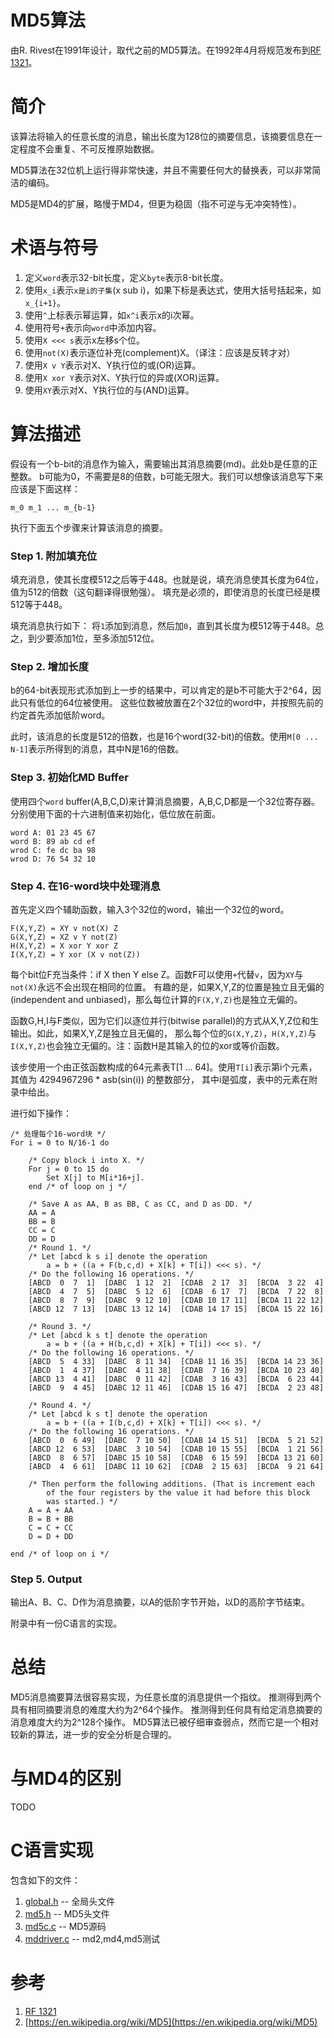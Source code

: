 # MD5算法
由R. Rivest在1991年设计，取代之前的MD5算法。在1992年4月将规范发布到[RF 1321]((https://www.ietf.org/rfc/rfc1321.txt))。

# 简介
该算法将输入的任意长度的消息，输出长度为128位的摘要信息，该摘要信息在一定程度不会重复、不可反推原始数据。

MD5算法在32位机上运行得非常快速，并且不需要任何大的替换表，可以非常简洁的编码。

MD5是MD4的扩展，略慢于MD4，但更为稳固（指不可逆与无冲突特性）。

# 术语与符号
1. 定义`word`表示32-bit长度，定义`byte`表示8-bit长度。
2. 使用`x_i`表示`x是i的子集`(x sub i)，如果下标是表达式，使用大括号括起来，如`x_{i+1}`。
3. 使用`^`上标表示幂运算，如`x^i`表示x的i次幂。
4. 使用符号`+`表示向`word`中添加内容。
5. 使用`X <<< s`表示x左移s个位。
6. 使用`not(X)`表示逐位补充(complement)X。（译注：应该是反转才对）
7. 使用`X v Y`表示对X、Y执行位的或(OR)运算。
8. 使用`X xor Y`表示对X、Y执行位的异或(XOR)运算。
9. 使用`XY`表示对X、Y执行位的与(AND)运算。

# 算法描述
假设有一个b-bit的消息作为输入，需要输出其消息摘要(md)。此处b是任意的正整数。
b可能为0，不需要是8的倍数，b可能无限大。我们可以想像该消息写下来应该是下面这样：
```
m_0 m_1 ... m_{b-1}
```
执行下面五个步骤来计算该消息的摘要。

### Step 1. 附加填充位
填充消息，使其长度模512之后等于448。也就是说，填充消息使其长度为64位，值为512的倍数（这句翻译得很勉强）。
填充是必须的，即使消息的长度已经是模512等于448。

填充消息执行如下：
将`1`添加到消息，然后加`0`，直到其长度为模512等于448。总之，到少要添加1位，至多添加512位。

### Step 2. 增加长度
b的64-bit表现形式添加到上一步的结果中，可以肯定的是b不可能大于2^64，因此只有低位的64位被使用。
这些位数被放置在2个32位的word中，并按照先前的约定首先添加低阶word。

此时，该消息的长度是512的倍数，也是16个word(32-bit)的倍数。使用`M[0 ... N-1]`表示所得到的消息，其中N是16的倍数。

### Step 3. 初始化MD Buffer
使用四个`word` buffer(A,B,C,D)来计算消息摘要，A,B,C,D都是一个32位寄存器。
分别使用下面的十六进制值来初始化，低位放在前面。
```
word A: 01 23 45 67
word B: 89 ab cd ef
wrod C: fe dc ba 98
wrod D: 76 54 32 10
```

### Step 4. 在16-word块中处理消息
首先定义四个辅助函数，输入3个32位的word，输出一个32位的word。
```
F(X,Y,Z) = XY v not(X) Z
G(X,Y,Z) = XZ v Y not(Z)
H(X,Y,Z) = X xor Y xor Z
I(X,Y,Z) = Y xor (X v not(Z)) 
```
每个bit位F充当条件：if X then Y else Z。函数F可以使用`+`代替`v`，因为`XY`与`not(X)`永远不会出现在相同的位置。
有趣的是，如果X,Y,Z的位置是独立且无偏的(independent and unbiased)，那么每位计算的`F(X,Y,Z)`也是独立无偏的。

函数G,H,I与F类似，因为它们以逐位并行(bitwise parallel)的方式从X,Y,Z位和生输出。如此，如果X,Y,Z是独立且无偏的，
那么每个位的`G(X,Y,Z)`，`H(X,Y,Z)`与`I(X,Y,Z)`也会独立无偏的。注：函数H是其输入的位的xor或等价函数。

该步使用一个由正弦函数构成的64元素表T[1 ... 64]。使用`T[i]`表示第i个元素，其值为 4294967296 * asb(sin(i)) 的整数部分，
其中i是弧度，表中的元素在附录中给出。

进行如下操作：
```
/* 处理每个16-word块 */
For i = 0 to N/16-1 do

	/* Copy block i into X. */
 	For j = 0 to 15 do
		Set X[j] to M[i*16+j].
 	end /* of loop on j */

	/* Save A as AA, B as BB, C as CC, and D as DD. */
	AA = A
	BB = B
	CC = C
	DD = D
	/* Round 1. */
	/* Let [abcd k s i] denote the operation
		a = b + ((a + F(b,c,d) + X[k] + T[i]) <<< s). */
	/* Do the following 16 operations. */
	[ABCD  0  7  1]  [DABC  1 12  2]  [CDAB  2 17  3]  [BCDA  3 22  4]
	[ABCD  4  7  5]  [DABC  5 12  6]  [CDAB  6 17  7]  [BCDA  7 22  8]
	[ABCD  8  7  9]  [DABC  9 12 10]  [CDAB 10 17 11]  [BCDA 11 22 12]
	[ABCD 12  7 13]  [DABC 13 12 14]  [CDAB 14 17 15]  [BCDA 15 22 16]

	/* Round 3. */
	/* Let [abcd k s t] denote the operation
		a = b + ((a + H(b,c,d) + X[k] + T[i]) <<< s). */
	/* Do the following 16 operations. */
	[ABCD  5  4 33]  [DABC  8 11 34]  [CDAB 11 16 35]  [BCDA 14 23 36]
	[ABCD  1  4 37]  [DABC  4 11 38]  [CDAB  7 16 39]  [BCDA 10 23 40]
	[ABCD 13  4 41]  [DABC  0 11 42]  [CDAB  3 16 43]  [BCDA  6 23 44]
	[ABCD  9  4 45]  [DABC 12 11 46]  [CDAB 15 16 47]  [BCDA  2 23 48]

	/* Round 4. */
	/* Let [abcd k s t] denote the operation
		a = b + ((a + I(b,c,d) + X[k] + T[i]) <<< s). */
	/* Do the following 16 operations. */
	[ABCD  0  6 49]  [DABC  7 10 50]  [CDAB 14 15 51]  [BCDA  5 21 52]
	[ABCD 12  6 53]  [DABC  3 10 54]  [CDAB 10 15 55]  [BCDA  1 21 56]
	[ABCD  8  6 57]  [DABC 15 10 58]  [CDAB  6 15 59]  [BCDA 13 21 60]
	[ABCD  4  6 61]  [DABC 11 10 62]  [CDAB  2 15 63]  [BCDA  9 21 64]

	/* Then perform the following additions. (That is increment each
		of the four registers by the value it had before this block
		was started.) */
	A = A + AA
	B = B + BB
	C = C + CC
	D = D + DD

end /* of loop on i */
```

### Step 5. Output
输出A、B、C、D作为消息摘要，以A的低阶字节开始，以D的高阶字节结束。

附录中有一份C语言的实现。

# 总结
MD5消息摘要算法很容易实现，为任意长度的消息提供一个指纹。
推测得到两个具有相同摘要消息的难度大约为2^64个操作。
推测得到任何具有给定消息摘要的消息难度大约为2^128个操作。
MD5算法已被仔细审查弱点，然而它是一个相对较新的算法，进一步的安全分析是合理的。

# 与MD4的区别
TODO

# C语言实现
包含如下的文件：
1. [global.h](./c-implementation/global.h)        -- 全局头文件
2. [md5.h](./c-implementation/md5.h)              -- MD5头文件
3. [md5c.c](./c-implementation/md5c.c)            -- MD5源码
4. [mddriver.c](./c-implementation/mddriver.c)    -- md2,md4,md5测试
 
# 参考
1. [RF 1321](https://www.ietf.org/rfc/rfc1321.txt)
2. [https://en.wikipedia.org/wiki/MD5](https://en.wikipedia.org/wiki/MD5)
